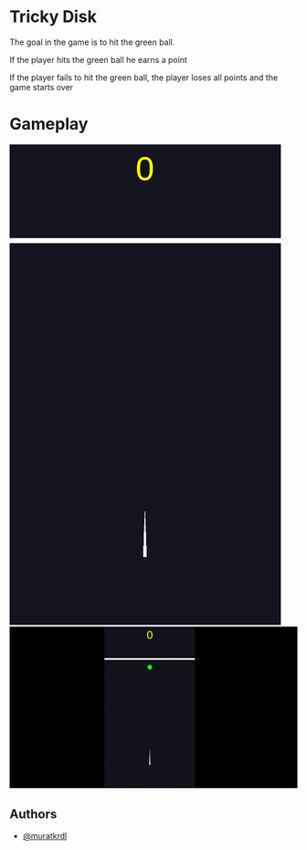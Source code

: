
# Tricky Disk

The goal in the game is to hit the green ball.

If the player hits the green ball he earns a point

If the player fails to hit the green ball, the player loses all points and the game starts over


# Gameplay

<img src="https://github.com/muratkrdl/Tricky-Disk/blob/main/Picture.png" width="auto">

<img src="https://github.com/muratkrdl/Tricky-Disk/blob/main/Tricky%20Disk.gif" width="auto">


## Authors

- [@muratkrdl](https://github.com/muratkrdl)

